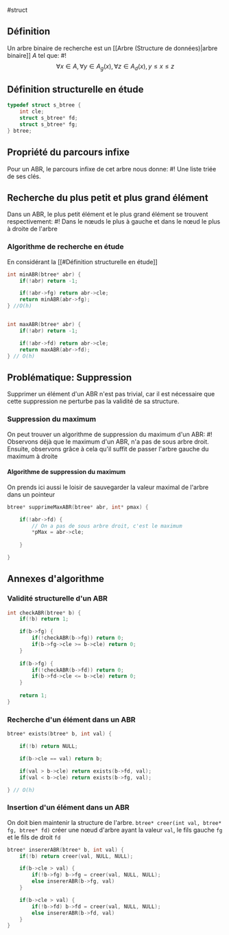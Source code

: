 #struct 

## Définition
Un arbre binaire de recherche est un [[Arbre (Structure de données)|arbre binaire]] $A$ tel que: #!
$$\forall x \in A, \forall y \in A_g(x), \forall z \in A_d(x), y \leq x \leq z$$

## Définition structurelle en étude
```c
typedef struct s_btree {
	int cle;
	struct s_btree* fd;
	struct s_btree* fg;
} btree;
```

## Propriété du parcours infixe
Pour un ABR, le parcours infixe de cet arbre nous donne: #!
Une liste triée de ses clés.

## Recherche du plus petit et plus grand élément
Dans un ABR, le plus petit élément et le plus grand élément se trouvent respectivement: #!
Dans le nœuds le plus à gauche et dans le nœud le plus à droite de l'arbre

### Algorithme de recherche en étude
En considérant la [[#Définition structurelle en étude]]
```c
int minABR(btree* abr) {
	if(!abr) return -1;

	if(!abr->fg) return abr->cle;
	return minABR(abr->fg);
} //O(h)


int maxABR(btree* abr) {
	if(!abr) return -1;

	if(!abr->fd) return abr->cle;
	return maxABR(abr->fd);
} // O(h)
```


## Problématique: Suppression
Supprimer un élément d'un ABR n'est pas trivial, car il est nécessaire que cette suppression ne perturbe pas la validité de sa structure.

### Suppression du maximum
On peut trouver un algorithme de suppression du maximum d'un ABR: #!
Observons déjà que le maximum d'un ABR, n'a pas de sous arbre droit. Ensuite, observons grâce à cela qu'il suffit de passer l'arbre gauche du maximum à droite

#### Algorithme de suppression du maximum
On prends ici aussi le loisir de sauvegarder la valeur maximal de l'arbre dans un pointeur
```c
btree* supprimeMaxABR(btree* abr, int* pmax) {

	if(!abr->fd) {
		// On a pas de sous arbre droit, c'est le maximum
		*pMax = abr->cle;
		
	}

}
```

## Annexes d'algorithme
### Validité structurelle d'un ABR
```c
int checkABR(btree* b) {
	if(!b) return 1;

	if(b->fg) {
		if(!checkABR(b->fg)) return 0;
		if(b->fg->cle >= b->cle) return 0;
	}
	
	if(b->fg) {
		if(!checkABR(b->fd)) return 0;
		if(b->fd->cle <= b->cle) return 0;
	}
	
	return 1;
}
```

### Recherche d'un élément dans un ABR
```c
btree* exists(btree* b, int val) {

	if(!b) return NULL;

	if(b->cle == val) return b;

	if(val > b->cle) return exists(b->fd, val);
	if(val < b->cle) return exists(b->fg, val);

} // O(h)
```

### Insertion d'un élément dans un ABR
On doit bien maintenir la structure de l'arbre.
`btree* creer(int val, btree* fg, btree* fd)` créer une nœud d'arbre ayant la valeur `val`, le fils gauche `fg` et le fils de droit `fd`
```c
btree* insererABR(btree* b, int val) {
	if(!b) return creer(val, NULL, NULL);

	if(b->cle > val) {
		if(!b->fg) b->fg = creer(val, NULL, NULL);
		else insererABR(b->fg, val)
	}

	if(b->cle > val) {
		if(!b->fd) b->fd = creer(val, NULL, NULL);
		else insererABR(b->fd, val)
	}
}
```